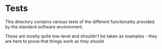 # Tests

This directory contains various tests of the different 
functionality provided by the standard software environment.

These are mostly quite low-level and shouldn't be taken as
examples - they are here to prove that things work as they should.

